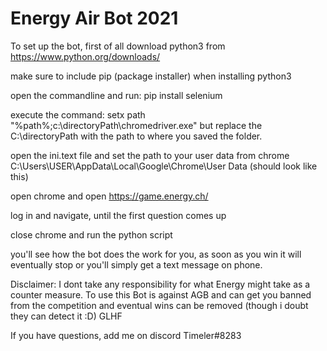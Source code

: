 # Energy Air Bot 2021
To set up the bot, first of all download python3 from https://www.python.org/downloads/

make sure to include pip (package installer) when installing python3

open the commandline and run: pip install selenium

execute the command: setx path "%path%;c:\directoryPath\chromedriver.exe" but replace the C:\directoryPath with the path to where you saved the folder.

open the ini.text file and set the path to your user data from chrome C:\Users\USER\AppData\Local\Google\Chrome\User Data (should look like this)

open chrome and open https://game.energy.ch/

log in and navigate, until the first question comes up

close chrome and run the python script

you'll see how the bot does the work for you, as soon as you win it will eventually stop or you'll simply get a text message on phone.


Disclaimer: I dont take any responsibility for what Energy might take as a counter measure. To use this Bot is against AGB and can get you banned from the competition and eventual wins can be removed (though i doubt they can detect it :D)
GLHF

If you have questions, add me on discord Timeler#8283
